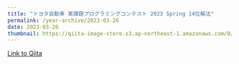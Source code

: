 ```yaml
---
title: "トヨタ自動車 実課題プログラミングコンテスト 2023 Spring 14位解法"
permalink: /year-archive/2023-03-26
date: 2023-03-26
thumbnail: https://qiita-image-store.s3.ap-northeast-1.amazonaws.com/0/905155/e8e02e4c-472b-4c52-61e9-00eed74de924.png
---
```


[Link to Qiita](https://qiita.com/hari64/items/2ec50a8ccc5fbf405cee)
